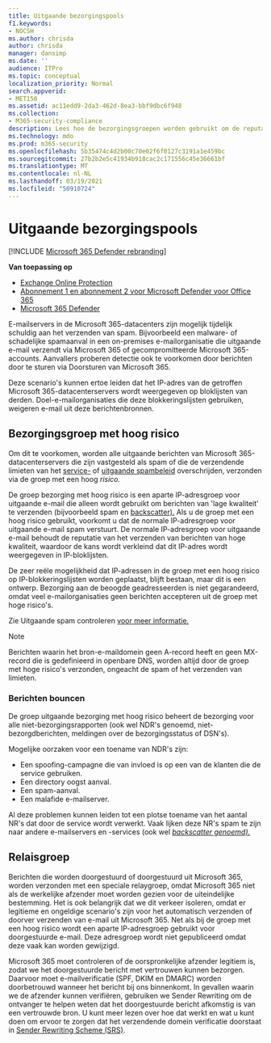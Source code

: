 ```yaml
---
title: Uitgaande bezorgingspools
f1.keywords:
- NOCSH
ms.author: chrisda
author: chrisda
manager: dansimp
ms.date: ''
audience: ITPro
ms.topic: conceptual
localization_priority: Normal
search.appverid:
- MET150
ms.assetid: ac11edd9-2da3-462d-8ea3-bbf9dbc6f948
ms.collection:
- M365-security-compliance
description: Lees hoe de bezorgingsgroepen worden gebruikt om de reputatie van e-mailservers in de Microsoft 365-datacenters te beschermen.
ms.technology: mdo
ms.prod: m365-security
ms.openlocfilehash: 5b35474c4d2b00c70e02f6f0127c3191a1e459bc
ms.sourcegitcommit: 27b2b2e5c41934b918cac2c171556c45e36661bf
ms.translationtype: MT
ms.contentlocale: nl-NL
ms.lasthandoff: 03/19/2021
ms.locfileid: "50910724"
---
```

# <a name="outbound-delivery-pools"></a>Uitgaande bezorgingspools

[!INCLUDE [Microsoft 365 Defender rebranding](../includes/microsoft-defender-for-office.md)]

**Van toepassing op**
- [Exchange Online Protection](exchange-online-protection-overview.md)
- [Abonnement 1 en abonnement 2 voor Microsoft Defender voor Office 365](office-365-atp.md)
- [Microsoft 365 Defender](../mtp/microsoft-threat-protection.md)

E-mailservers in de Microsoft 365-datacenters zijn mogelijk tijdelijk schuldig aan het verzenden van spam. Bijvoorbeeld een malware- of schadelijke spamaanval in een on-premises e-mailorganisatie die uitgaande e-mail verzendt via Microsoft 365 of gecompromitteerde Microsoft 365-accounts. Aanvallers proberen detectie ook te voorkomen door berichten door te sturen via Doorsturen van Microsoft 365.

Deze scenario's kunnen ertoe leiden dat het IP-adres van de getroffen Microsoft 365-datacenterservers wordt weergegeven op bloklijsten van derden. Doel-e-mailorganisaties die deze blokkeringslijsten gebruiken, weigeren e-mail uit deze berichtenbronnen.

## <a name="high-risk-delivery-pool"></a>Bezorgingsgroep met hoog risico
Om dit te voorkomen, worden alle uitgaande berichten van Microsoft 365-datacenterservers die zijn vastgesteld als spam of die de verzendende limieten van het [service-](/office365/servicedescriptions/exchange-online-service-description/exchange-online-limits#sending-limits-across-office-365-options) of [uitgaande spambeleid](configure-the-outbound-spam-policy.md) overschrijden, verzonden via de groep met een hoog _risico._

De groep bezorging met hoog risico is een aparte IP-adresgroep voor uitgaande e-mail die alleen wordt gebruikt om berichten van 'lage kwaliteit' te verzenden (bijvoorbeeld spam en [backscatter).](backscatter-messages-and-eop.md) Als u de groep met een hoog risico gebruikt, voorkomt u dat de normale IP-adresgroep voor uitgaande e-mail spam verstuurt. De normale IP-adresgroep voor uitgaande e-mail behoudt de reputatie van het verzenden van berichten van hoge kwaliteit, waardoor de kans wordt verkleind dat dit IP-adres wordt weergegeven in IP-bloklijsten.

De zeer reële mogelijkheid dat IP-adressen in de groep met een hoog risico op IP-blokkeringslijsten worden geplaatst, blijft bestaan, maar dit is een ontwerp. Bezorging aan de beoogde geadresseerden is niet gegarandeerd, omdat veel e-mailorganisaties geen berichten accepteren uit de groep met hoge risico's.

Zie Uitgaande spam controleren [voor meer informatie.](outbound-spam-controls.md)

> [!NOTE]
> Berichten waarin het bron-e-maildomein geen A-record heeft en geen MX-record die is gedefinieerd in openbare DNS, worden altijd door de groep met hoge risico's verzonden, ongeacht de spam of het verzenden van limieten.

### <a name="bounce-messages"></a>Berichten bouncen

De groep uitgaande bezorging met hoog risico beheert de bezorging voor alle niet-bezorgingsrapporten (ook wel NDR's genoemd, niet-bezorgdberichten, meldingen over de bezorgingsstatus of DSN's).

Mogelijke oorzaken voor een toename van NDR's zijn:

- Een spoofing-campagne die van invloed is op een van de klanten die de service gebruiken.
- Een directory oogst aanval.
- Een spam-aanval.
- Een malafide e-mailserver.

Al deze problemen kunnen leiden tot een plotse toename van het aantal NR's dat door de service wordt verwerkt. Vaak lijken deze NR's spam te zijn naar andere e-mailservers en -services (ook wel _[backscatter genoemd).](backscatter-messages-and-eop.md)_

## <a name="relay-pool"></a>Relaisgroep

Berichten die worden doorgestuurd of doorgestuurd uit Microsoft 365, worden verzonden met een speciale relaygroep, omdat Microsoft 365 niet als de werkelijke afzender moet worden gezien voor de uiteindelijke bestemming. Het is ook belangrijk dat we dit verkeer isoleren, omdat er legitieme en ongeldige scenario's zijn voor het automatisch verzenden of doorver verzenden van e-mail uit Microsoft 365. Net als bij de groep met een hoog risico wordt een aparte IP-adresgroep gebruikt voor doorgestuurde e-mail. Deze adresgroep wordt niet gepubliceerd omdat deze vaak kan worden gewijzigd.

Microsoft 365 moet controleren of de oorspronkelijke afzender legitiem is, zodat we het doorgestuurde bericht met vertrouwen kunnen bezorgen. Daarvoor moet e-mailverificatie (SPF, DKIM en DMARC) worden doorbetrouwd wanneer het bericht bij ons binnenkomt. In gevallen waarin we de afzender kunnen verifiëren, gebruiken we Sender Rewriting om de ontvanger te helpen weten dat het doorgestuurde bericht afkomstig is van een vertrouwde bron. U kunt meer lezen over hoe dat werkt en wat u kunt doen om ervoor te zorgen dat het verzendende domein verificatie doorstaat in [Sender Rewriting Scheme (SRS)](/office365/troubleshoot/antispam/sender-rewriting-scheme).